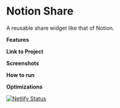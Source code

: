 # Notion Share
A reusable share widget like that of Notion. 

**Features** 


**Link to Project** 

**Screenshots**

**How to run**

**Optimizations**


[![Netlify Status](https://api.netlify.com/api/v1/badges/d45cca2d-36cf-495a-9740-961b81f352d1/deploy-status)](https://app.netlify.com/sites/notionshare/deploys)
